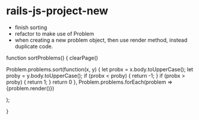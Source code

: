 # rails-js-project-new



- finish sorting
- refactor to make use of Problem 
- when creating a new problem object, then use render method, instead duplicate code.

function sortProblems() {
  clearPage()
  
  Problem.problems.sort(function(x, y) {
    let probx = x.body.toUpperCase();
    let proby = y.body.toUpperCase();
    if (probx < proby) {
      return -1;
    }
    if (probx > proby) {
      return 1;
    }
    return 0
  },
  Problem.problems.forEach(problem => {problem.render()})

  );
  

}  